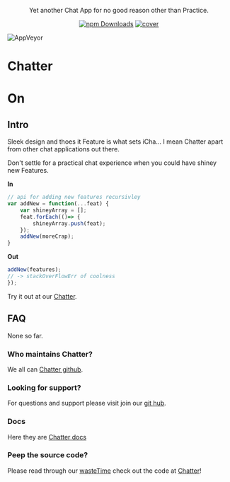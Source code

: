 <p align="center">
  Yet another Chat App for no good reason other than Practice.
</p>

<p align="center">
  <a href="https://www.npmjs.com/package/"><img alt="npm Downloads" src="https://img.shields.io/npm/dm/babel-core.svg?maxAge=43200"></a>
  <a href="https://www.npmjs.com/package/"><img alt="cover" src="https://img.shields.io/sonar/4.2/http/sonar.petalslink.com/org.ow2.petals%3Apetals-se-ase/coverage.svg"></a>
</p>

![AppVeyor](https://img.shields.io/appveyor/ci/gruntjs/grunt.svg?style=plastic)

#       Chatter
#         On

## Intro

Sleek design and thoes it Feature is what sets iCha... I mean Chatter apart from other chat applications out there.

Don't settle for a practical chat experience when you could have shiney new Features.

**In**

```js
// api for adding new features recursivley
var addNew = function(...feat) {
    var shineyArray = [];
    feat.forEach(()=> {
        shineyArray.push(feat);
    });
    addNew(moreCrap);
}
```

**Out**

```js
addNew(features);
// -> stackOverFlowErr of coolness
});
```

Try it out at our [Chatter](https://google.com).

## FAQ

None so far.

### Who maintains Chatter?

We all can [Chatter github](https://github.com/DevinR528/Chatter).

### Looking for support?

For questions and support please visit join our [git hub](https://github.com/DevinR528/Chatter).

### Docs

Here they are [Chatter docs](https://google.com)

### Peep the source code?

Please read through our [wasteTime](https://google.com) check out the code at [Chatter](https://github.com/DevinR528/Chatter)!

